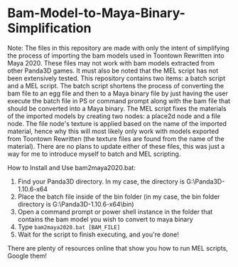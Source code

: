 # Bam-Model-to-Maya-Binary-Simplification
Note: The files in this repository are made with only the intent of simplifying the process of importing the bam models used in
Toontown Rewritten into Maya 2020. These files may not work with bam models extracted from other Panda3D games. It must also be
noted that the MEL script has not been extensively tested. This repository contains two items: a batch script and a MEL script.
The batch script shortens the process of converting the bam file to an egg file and then to a Maya binary file by just having
the user execute the batch file in PS or command prompt along with the bam file that should be converted into a Maya binary.
The MEL script fixes the materials of the imported models by creating two nodes: a place2d node and a file node. The file
node's texture is applied based on the name of the imported material, hence why this will most likely only work with models
exported from Toontown Rewritten (the texture files are found from the name of the material). There are no plans to update either
of these files, this was just a way for me to introduce myself to batch and MEL scripting.

How to Install and Use bam2maya2020.bat:
  1. Find your Panda3D directory. In my case, the directory is G:\Panda3D-1.10.6-x64
  2. Place the batch file inside of the bin folder (in my case, the bin folder directory is G:\Panda3D-1.10.6-x64\bin)
  3. Open a command prompt or power shell instance in the folder that contains the bam model you wish to convert to maya binary
  4. Type `bam2maya2020.bat [BAM_FILE]`
  5. Wait for the script to finish executing, and you're done!
  
There are plenty of resources online that show you how to run MEL scripts, Google them!
